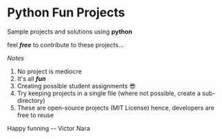 # Python Fun Projects

Sample projects and solutions using **python**

feel **_free_** to contribute to these projects...

_Notes_

1. No project is mediocre
2. It's all  **_fun_**
3. Creating possible student assignments 😎
4. Try keeping projects in a single file (where not possible, create a sub-directory)
5. These are open-source projects (MIT License) hence, developers are free to reuse   

Happy funning
-- Victor Nara
